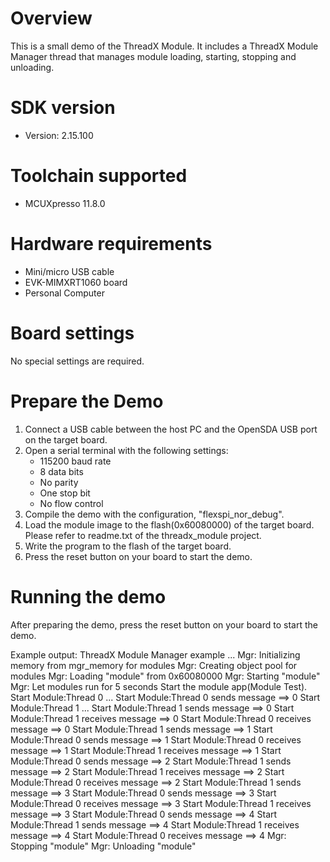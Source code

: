Overview
========
This is a small demo of the ThreadX Module. It includes a ThreadX
Module Manager thread that manages module loading, starting, stopping
and unloading.


SDK version
===========
- Version: 2.15.100

Toolchain supported
===================
- MCUXpresso  11.8.0

Hardware requirements
=====================
- Mini/micro USB cable
- EVK-MIMXRT1060 board
- Personal Computer

Board settings
==============
No special settings are required.

Prepare the Demo
================
1.  Connect a USB cable between the host PC and the OpenSDA USB port on the target board.
2.  Open a serial terminal with the following settings:
    - 115200 baud rate
    - 8 data bits
    - No parity
    - One stop bit
    - No flow control
3.  Compile the demo with the configuration, "flexspi_nor_debug".
4.  Load the module image to the flash(0x60080000) of the target board.
    Please refer to readme.txt of the threadx_module project.
5.  Write the program to the flash of the target board.
6.  Press the reset button on your board to start the demo.

Running the demo
================
After preparing the demo, press the reset button on your board to start the demo.

Example output:
ThreadX Module Manager example ...
Mgr: Initializing memory from mgr_memory for modules
Mgr: Creating object pool for modules
Mgr: Loading "module" from 0x60080000
Mgr: Starting "module"
Mgr: Let modules run for 5 seconds
Start the module app(Module Test).
Start Module:Thread 0 ...
Start Module:Thread 0 sends message ==> 0
Start Module:Thread 1 ...
Start Module:Thread 1 sends message ==> 0
Start Module:Thread 1 receives message ==> 0
Start Module:Thread 0 receives message ==> 0
Start Module:Thread 1 sends message ==> 1
Start Module:Thread 0 sends message ==> 1
Start Module:Thread 0 receives message ==> 1
Start Module:Thread 1 receives message ==> 1
Start Module:Thread 0 sends message ==> 2
Start Module:Thread 1 sends message ==> 2
Start Module:Thread 1 receives message ==> 2
Start Module:Thread 0 receives message ==> 2
Start Module:Thread 1 sends message ==> 3
Start Module:Thread 0 sends message ==> 3
Start Module:Thread 0 receives message ==> 3
Start Module:Thread 1 receives message ==> 3
Start Module:Thread 0 sends message ==> 4
Start Module:Thread 1 sends message ==> 4
Start Module:Thread 1 receives message ==> 4
Start Module:Thread 0 receives message ==> 4
Mgr: Stopping "module"
Mgr: Unloading "module"
